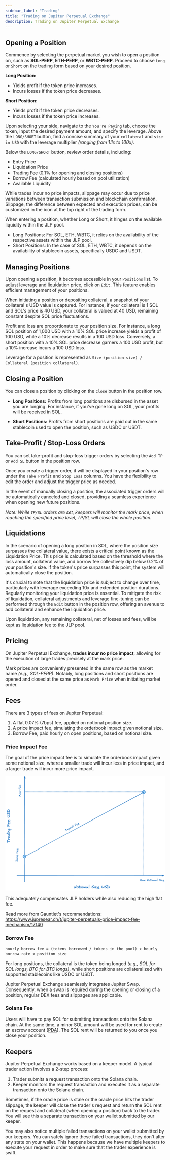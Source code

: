 ```yaml
---
sidebar_label: "Trading"
title: "Trading on Jupiter Perpetual Exchange"
description: Trading on Jupiter Perpetual Exchange
---
```


## Opening a Position

Commence by selecting the perpetual market you wish to open a position on, such as **SOL-PERP**, **ETH-PERP**, or **WBTC-PERP**. Proceed to choose `Long` or `Short` on the trading form based on your desired position.

**Long Position:**

- Yields profit if the token price increases.
- Incurs losses if the token price decreases.

**Short Position:**

- Yields profit if the token price decreases.
- Incurs losses if the token price increases.

Upon selecting your side, navigate to the `You're Paying` tab, choose the token, input the desired payment amount, and specify the leverage. Above the `LONG/SHORT` button, find a concise summary of your `collateral` and `size in USD` with the leverage multiplier _(ranging from 1.1x to 100x)_.

Below the `LONG/SHORT` button, review order details, including:

- Entry Price
- Liquidation Price
- Trading Fee (0.1% for opening and closing positions)
- Borrow Fee (calculated hourly based on pool utilization)
- Available Liquidity

While trades incur no price impacts, slippage may occur due to price variations between transaction submission and blockchain confirmation. Slippage, the difference between expected and execution prices, can be customized in the icon at the top right of the trading form.

When entering a position, whether Long or Short, it hinges on the available liquidity within the JLP pool.

- Long Positions: For SOL, ETH, WBTC, it relies on the availability of the respective assets within the JLP pool.
- Short Positions: In the case of SOL, ETH, WBTC, it depends on the availability of stablecoin assets, specifically USDC and USDT.

## Managing Positions

Upon opening a position, it becomes accessible in your `Positions` list. To adjust leverage and liquidation price, click on `Edit`. This feature enables efficient management of your positions.

When initiating a position or depositing collateral, a snapshot of your collateral's USD value is captured. For instance, if your collateral is 1 SOL and SOL's price is 40 USD, your collateral is valued at 40 USD, remaining constant despite SOL price fluctuations.

Profit and loss are proportionate to your position size. For instance, a long SOL position of 1,000 USD with a 10% SOL price increase yields a profit of 100 USD, while a 10% decrease results in a 100 USD loss. Conversely, a short position with a 10% SOL price decrease garners a 100 USD profit, but a 10% increase incurs a 100 USD loss.

Leverage for a position is represented as `Size (position size) / Collateral (position collateral)`.

## Closing a Position

You can close a position by clicking on the `Close` button in the position row.

- **Long Positions:** Profits from long positions are disbursed in the asset you are longing. For instance, if you've gone long on SOL, your profits will be received in SOL.

- **Short Positions:** Profits from short positions are paid out in the same stablecoin used to open the position, such as USDC or USDT.

## Take-Profit / Stop-Loss Orders

You can set take-profit and stop-loss trigger orders by selecting the `Add TP` or `Add SL` button in the position row.

Once you create a trigger order, it will be displayed in your position's row under the `Take Profit` and `Stop Loss` columns. You have the flexibility to edit the order and adjust the trigger price as needed.

In the event of manually closing a position, the associated trigger orders will be automatically canceled and closed, providing a seamless experience when opening new future positions.

_Note: While `TP/SL` orders are set, keepers will monitor the mark price, when reaching the specified price level, TP/SL will close the whole position._

## Liquidations

In the scenario of opening a long position in SOL, where the position size surpasses the collateral value, there exists a critical point known as the Liquidation Price. This price is calculated based on the threshold where the loss amount, collateral value, and borrow fee collectively dip below 0.2% of your position's size. If the token's price surpasses this point, the system will automatically close the position.

It's crucial to note that the liquidation price is subject to change over time, particularly with leverage exceeding 10x and extended position durations. Regularly monitoring your liquidation price is essential. To mitigate the risk of liquidation, collateral adjustments and leverage fine-tuning can be performed through the `Edit` button in the position row, offering an avenue to add collateral and enhance the liquidation price.

Upon liquidation, any remaining collateral, net of losses and fees, will be kept as liquidation fee to the JLP pool.

## Pricing

On Jupiter Perpetual Exchange, **trades incur no price impact**, allowing for the execution of large trades precisely at the mark price.

Mark prices are conveniently presented in the same row as the market name _(e.g., SOL-PERP)_. Notably, long positions and short positions are opened and closed at the same price as `Mark Price` when initiating market order.

## Fees

There are 3 types of fees on Jupiter Perpetual:

1. A flat 0.07% (7bps) fee, applied on notional position size.
2. A price impact fee, simulating the orderbook impact given notional size.
3. Borrow Fee, paid hourly on open positions, based on notional size.

### Price Impact Fee

The goal of the price impact fee is to simulate the orderbook impact given some notional size, where a smaller trade will incur less in price impact, and a larger trade will incur more price impact.

![Price Impact Fee Graph](price-impact-fee-graph.png)

This adequately compensates JLP holders while also reducing the high flat fee.

Read more from Gauntlet's recommendations: https://www.jupresear.ch/t/jupiter-perpetuals-price-impact-fee-mechanism/17140

### Borrow Fee

```
hourly borrow fee = (tokens borrowed / tokens in the pool) x hourly borrow rate x position size
```

For long positions, the collateral is the token being longed _(e.g., SOL for SOL longs, BTC for BTC longs)_, while short positions are collateralized with supported stablecoins like USDC or USDT.

Jupiter Perpetual Exchange seamlessly integrates Jupiter Swap. Consequently, when a swap is required during the opening or closing of a position, regular DEX fees and slippages are applicable.

### Solana Fee

Users will have to pay SOL for submitting transactions onto the Solana chain. At the same time, a minor SOL amount will be used for rent to create an escrow account ([PDA](https://solanacookbook.com/core-concepts/pdas.html#facts)). The SOL rent will be returned to you once you close your position.

## Keepers

Jupiter Perpetual Exchange works based on a keeper model. A typical trader action involves a 2-step process:

1. Trader submits a request transaction onto the Solana chain.
2. Keeper monitors the request transaction and executes it as a separate transaction onto the Solana chain.

Sometimes, if the oracle price is stale or the oracle price hits the trader slippage, the keeper will close the trader's request and return the SOL rent on the request and collateral (when opening a position) back to the trader. You will see this a separate transaction on your wallet submitted by our keeper.

You may also notice multiple failed transactions on your wallet submitted by our keepers. You can safely ignore these failed transactions, they don't alter any state on your wallet. This happens because we have multiple keepers to execute your request in order to make sure that the trader experience is swift.
